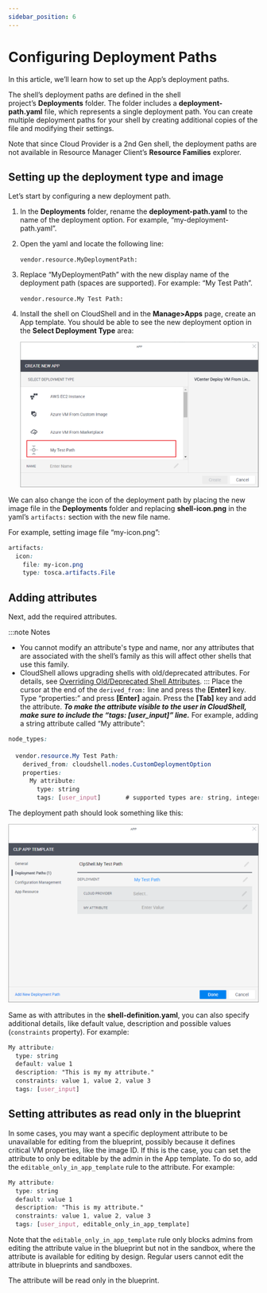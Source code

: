 ```yaml
---
sidebar_position: 6
---
```


# Configuring Deployment Paths

In this article, we’ll learn how to set up the App’s deployment paths.

The shell’s deployment paths are defined in the shell project’s **Deployments** folder. The folder includes a **deployment\-path.yaml** file, which represents a single deployment path. You can create multiple deployment paths for your shell by creating additional copies of the file and modifying their settings.

Note that since Cloud Provider is a 2nd Gen shell, the deployment paths are not available in Resource Manager Client’s **Resource Families** explorer.

## Setting up the deployment type and image

Let’s start by configuring a new deployment path.

1. In the **Deployments** folder, rename the **deployment\-path.yaml** to the name of the deployment option. For example, “my-deployment\-path.yaml”.
    
2. Open the yaml and locate the following line:
    
    `vendor.resource.MyDeploymentPath:`
    
3. Replace “MyDeploymentPath” with the new display name of the deployment path (spaces are supported). For example: “My Test Path”.
    
    `vendor.resource.My Test Path:`
    
4. Install the shell on CloudShell and in the **Manage>Apps** page, create an App template. You should be able to see the new deployment option in the **Select Deployment Type** area:
    
    ![Resource information](/Images/Devguide-cloud-providers/Configuring-Deployment-Paths_624x380.png)
    

We can also change the icon of the deployment path by placing the new image file in the **Deployments** folder and replacing **shell-icon.png** in the yaml’s `artifacts:` section with the new file name.

For example, setting image file “my-icon.png”:

```css
artifacts:
  icon:
    file: my-icon.png
    type: tosca.artifacts.File
```

## Adding attributes

Next, add the required attributes.

:::note Notes
- You cannot modify an attribute's type and name, nor any attributes that are associated with the shell’s family as this will affect other shells that use this family.
- CloudShell allows upgrading shells with old/deprecated attributes. For details, see [Overriding Old/Deprecated Shell Attributes](../developing-shells/override-old-shell-attributes.md).
:::
Place the cursor at the end of the `derived_from:` line and press the **\[Enter\]** key. Type “properties:” and press **\[Enter\]** again. Press the **\[Tab\]** key and add the attribute. ***To make the attribute visible to the user in CloudShell, make sure to include the “tags: \[user\_input\]” line.*** For example, adding a string attribute called “My attribute”:

```css
node_types:
 
  vendor.resource.My Test Path:
    derived_from: cloudshell.nodes.CustomDeploymentOption
    properties:
      My attribute:
        type: string
        tags: [user_input]       # supported types are: string, integer, float, boolean, cloudshell.datatypes.Password
```

The deployment path should look something like this:

![Resource information](/Images/Devguide-cloud-providers/Configuring-Deployment-Paths_1_624x444.png)

Same as with attributes in the **shell-definition.yaml**, you can also specify additional details, like default value, description and possible values (`constraints` property). For example:

```css
My attribute:
  type: string
  default: value 1
  description: "This is my my attribute."
  constraints: value 1, value 2, value 3
  tags: [user_input]
```

## Setting attributes as read only in the blueprint

In some cases, you may want a specific deployment attribute to be unavailable for editing from the blueprint, possibly because it defines critical VM properties, like the image ID. If this is the case, you can set the attribute to only be editable by the admin in the App template. To do so, add the `editable_only_in_app_template` rule to the attribute. For example:

```css
My attribute:
  type: string
  default: value 1
  description: "This is my attribute."
  constraints: value 1, value 2, value 3
  tags: [user_input, editable_only_in_app_template]
```

Note that the `editable_only_in_app_template` rule only blocks admins from editing the attribute value in the blueprint but not in the sandbox, where the attribute is available for editing by design. Regular users cannot edit the attribute in blueprints and sandboxes.

The attribute will be read only in the blueprint.